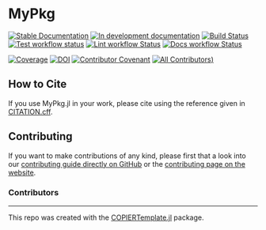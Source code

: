 # MyPkg

<!-- This check was disabled because these links don't exist until you push, create documentation, and create your first release -->
<!-- markdown-link-check-disable -->
[![Stable Documentation](https://img.shields.io/badge/docs-stable-blue.svg)](https://abelsiqueira.github.io/MyPkg.jl/stable)
[![In development documentation](https://img.shields.io/badge/docs-dev-blue.svg)](https://abelsiqueira.github.io/MyPkg.jl/dev)
[![Build Status](https://github.com/abelsiqueira/MyPkg.jl/workflows/Test/badge.svg)](https://github.com/abelsiqueira/MyPkg.jl/actions)
[![Test workflow status](https://github.com/abelsiqueira/MyPkg.jl/actions/workflows/Test.yml/badge.svg?branch=main)](https://github.com/abelsiqueira/MyPkg.jl/actions/workflows/Test.yml?query=branch%3Amain)
[![Lint workflow Status](https://github.com/abelsiqueira/MyPkg.jl/actions/workflows/Lint.yml/badge.svg?branch=main)](https://github.com/abelsiqueira/MyPkg.jl/actions/workflows/Lint.yml?query=branch%3Amain)
[![Docs workflow Status](https://github.com/abelsiqueira/MyPkg.jl/actions/workflows/Docs.yml/badge.svg?branch=main)](https://github.com/abelsiqueira/MyPkg.jl/actions/workflows/Docs.yml?query=branch%3Amain)

[![Coverage](https://codecov.io/gh/abelsiqueira/MyPkg.jl/branch/main/graph/badge.svg)](https://codecov.io/gh/abelsiqueira/MyPkg.jl)
[![DOI](https://zenodo.org/badge/DOI/FIXME)](https://doi.org/FIXME)
[![Contributor Covenant](https://img.shields.io/badge/Contributor%20Covenant-2.1-4baaaa.svg)](CODE_OF_CONDUCT.md)
[![All Contributors](https://img.shields.io/github/all-contributors/abelsiqueira/MyPkg.jl?labelColor=5e1ec7&color=c0ffee&style=flat-square))](.all-contributorsrc)

## How to Cite

If you use MyPkg.jl in your work, please cite using the reference given in [CITATION.cff](https://github.com/abelsiqueira/MyPkg.jl/blob/main/CITATION.cff).

## Contributing

If you want to make contributions of any kind, please first that a look into our [contributing guide directly on GitHub](docs/src/90-contributing.md) or the [contributing page on the website](https://abelsiqueira.github.io/MyPkg.jl/dev/contributing/).

### Contributors

<!-- markdown-link-check-disable -->

<!-- ALL-CONTRIBUTORS-LIST:START - Do not remove or modify this section -->
<!-- prettier-ignore-start -->
<!-- markdownlint-disable -->

<!-- markdownlint-restore -->
<!-- prettier-ignore-end -->

<!-- ALL-CONTRIBUTORS-LIST:END -->

---

This repo was created with the [COPIERTemplate.jl](https://github.com/abelsiqueira/COPIERTemplate.jl) package.
